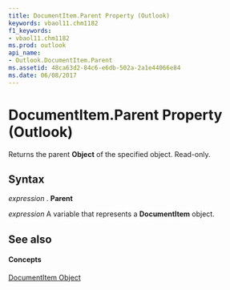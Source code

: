 ```yaml
---
title: DocumentItem.Parent Property (Outlook)
keywords: vbaol11.chm1182
f1_keywords:
- vbaol11.chm1182
ms.prod: outlook
api_name:
- Outlook.DocumentItem.Parent
ms.assetid: 48ca63d2-84c6-e6db-502a-2a1e44066e84
ms.date: 06/08/2017
---
```



# DocumentItem.Parent Property (Outlook)

Returns the parent **Object** of the specified object. Read-only.


## Syntax

 _expression_ . **Parent**

 _expression_ A variable that represents a **DocumentItem** object.


## See also


#### Concepts


[DocumentItem Object](documentitem-object-outlook.md)

